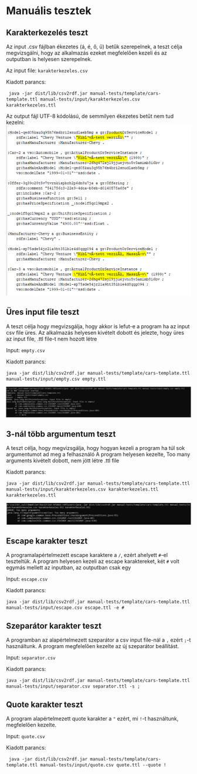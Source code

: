 # Manuális tesztek

## Karakterkezelés teszt

Az input .csv fájlban ékezetes (á, é, ő, ű) betűk szerepelnek, a teszt célja megvizsgálni, hogy az alkalmazás ezeket megfelelően kezeli és az outputban is helyesen szerepelnek.

Az input file: `karakterkezeles.csv`

Kiadott parancs:

     java -jar dist/lib/csv2rdf.jar manual-tests/template/cars-template.ttl manual-tests/input/karakterkezeles.csv karakterkezeles.ttl

Az output fájl UTF-8 kódolású, de semmilyen ékezetes betűt nem tud kezelni:
![](karakterkezeles.png)

## Üres input file teszt

A teszt célja hogy megvizsgálja, hogy akkor is lefut-e a program ha az input csv file üres.
Az alkalmazás helyesen kivételt dobott és jelezte, hogy üres az input file, .ttl file-t nem hozott létre

Input: `empty.csv`

Kiadott parancs: 

    java -jar dist/lib/csv2rdf.jar manual-tests/template/cars-template.ttl manual-tests/input/empty.csv empty.ttl


![](empty-input.png)

## 3-nál több argumentum teszt

A teszt célja, hogy megvizsgálja, hogy hogyan kezeli a program ha túl sok argumentumot ad meg a felhasználó
A program helyesen kezelte, Too many arguments kivételt dobott, nem jött létre .ttl file

Kiadott parancs: 

    java -jar dist/lib/csv2rdf.jar manual-tests/template/cars-template.ttl manual-tests/input/karakterkezeles.csv karakterkezeles.ttl karakterkezeles.ttl

![](too-many-arguments.png)

## Escape karakter teszt
A programalapértelmezett escape karaktere a `/`, ezért ahelyett `#`-el teszteltük.
A program helyesen kezeli az escape karaktereket, két `#` volt egymás mellett az inputban, az outputban csak egy

Input: `escape.csv`

Kiadott parancs: 

    java -jar dist/lib/csv2rdf.jar manual-tests/template/cars-template.ttl manual-tests/input/escape.csv escape.ttl -e #

## Szeparátor karakter teszt

A programban az alapértelmezett szeparátor a csv input file-nál a `,` ezért `;`-t használtunk.
A program megfelelően kezelte az új szeparátor beállítást.

Input: `separator.csv`

Kiadott parancs:

    java -jar dist/lib/csv2rdf.jar manual-tests/template/cars-template.ttl manual-tests/input/separator.csv separator.ttl -s ;

## Quote karakter teszt
A program alapértelmezett quote karakter a `"` ezért, mi `!`-t használtunk, megfelelően kezelte.

Input: `quote.csv`

Kiadott parancs: 

     java -jar dist/lib/csv2rdf.jar manual-tests/template/cars-template.ttl manual-tests/input/quote.csv quote.ttl --quote !



